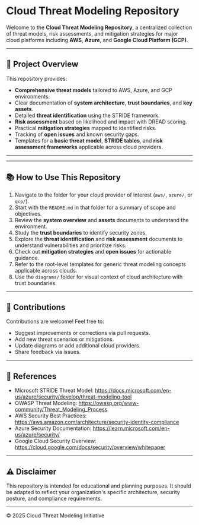 # Cloud Threat Modeling Repository

Welcome to the **Cloud Threat Modeling Repository**, a centralized collection of threat models, risk assessments, and mitigation strategies for major cloud platforms including **AWS**, **Azure**, and **Google Cloud Platform (GCP)**.

---

## 🚀 Project Overview

This repository provides:

- **Comprehensive threat models** tailored to AWS, Azure, and GCP environments.
- Clear documentation of **system architecture**, **trust boundaries**, and **key assets**.
- Detailed **threat identification** using the STRIDE framework.
- **Risk assessment** based on likelihood and impact with DREAD scoring.
- Practical **mitigation strategies** mapped to identified risks.
- Tracking of **open issues** and known security gaps.
- Templates for a **basic threat model**, **STRIDE tables**, and **risk assessment frameworks** applicable across cloud providers.

---


---

## 📚 How to Use This Repository

1. Navigate to the folder for your cloud provider of interest (`aws/`, `azure/`, or `gcp/`).
2. Start with the `README.md` in that folder for a summary of scope and objectives.
3. Review the **system overview** and **assets** documents to understand the environment.
4. Study the **trust boundaries** to identify security zones.
5. Explore the **threat identification** and **risk assessment** documents to understand vulnerabilities and prioritize risks.
6. Check out **mitigation strategies** and **open issues** for actionable guidance.
7. Refer to the root-level templates for generic threat modeling concepts applicable across clouds.
8. Use the `diagrams/` folder for visual context of cloud architecture with trust boundaries.

---

## 🤝 Contributions

Contributions are welcome! Feel free to:

- Suggest improvements or corrections via pull requests.
- Add new threat scenarios or mitigations.
- Update diagrams or add additional cloud providers.
- Share feedback via issues.

---

## 📖 References

- Microsoft STRIDE Threat Model: https://docs.microsoft.com/en-us/azure/security/develop/threat-modeling-tool
- OWASP Threat Modeling: https://owasp.org/www-community/Threat_Modeling_Process
- AWS Security Best Practices: https://aws.amazon.com/architecture/security-identity-compliance
- Azure Security Documentation: https://learn.microsoft.com/en-us/azure/security/
- Google Cloud Security Overview: https://cloud.google.com/docs/security/overview/whitepaper

---

## ⚠️ Disclaimer

This repository is intended for educational and planning purposes. It should be adapted to reflect your organization's specific architecture, security posture, and compliance requirements.

---

© 2025 Cloud Threat Modeling Initiative

